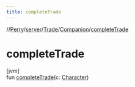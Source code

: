 ```yaml
---
title: completeTrade
---
```

//[Perry](../../../../index.html)/[server](../../index.html)/[Trade](../index.html)/[Companion](index.html)/[completeTrade](complete-trade.html)



# completeTrade



[jvm]\
fun [completeTrade](complete-trade.html)(c: [Character](../../../client/-character/index.html))




